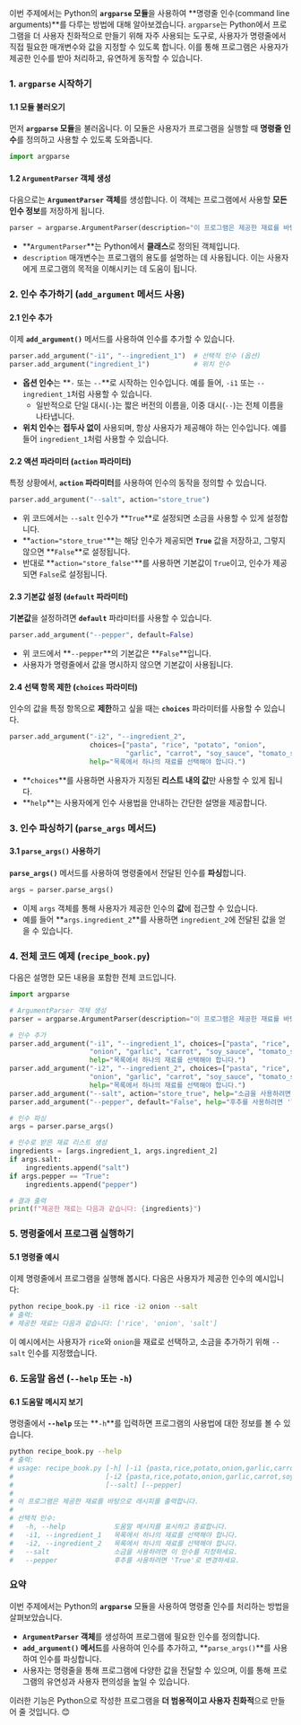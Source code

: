 이번 주제에서는 Python의 **`argparse` 모듈**을 사용하여 **명령줄 인수(command line arguments)**를 다루는 방법에 대해 알아보겠습니다. `argparse`는 Python에서 프로그램을 더 사용자 친화적으로 만들기 위해 자주 사용되는 도구로, 사용자가 명령줄에서 직접 필요한 매개변수와 값을 지정할 수 있도록 합니다. 이를 통해 프로그램은 사용자가 제공한 인수를 받아 처리하고, 유연하게 동작할 수 있습니다.

### 1. `argparse` 시작하기

#### 1.1 모듈 불러오기
먼저 **`argparse` 모듈**을 불러옵니다. 이 모듈은 사용자가 프로그램을 실행할 때 **명령줄 인수**를 정의하고 사용할 수 있도록 도와줍니다.

```python
import argparse
```

#### 1.2 `ArgumentParser` 객체 생성
다음으로는 **`ArgumentParser` 객체**를 생성합니다. 이 객체는 프로그램에서 사용할 **모든 인수 정보**를 저장하게 됩니다.

```python
parser = argparse.ArgumentParser(description="이 프로그램은 제공한 재료를 바탕으로 레시피를 출력합니다.")
```

- **`ArgumentParser`**는 Python에서 **클래스**로 정의된 객체입니다.
- `description` 매개변수는 프로그램의 용도를 설명하는 데 사용됩니다. 이는 사용자에게 프로그램의 목적을 이해시키는 데 도움이 됩니다.

### 2. 인수 추가하기 (`add_argument` 메서드 사용)

#### 2.1 인수 추가
이제 **`add_argument()`** 메서드를 사용하여 인수를 추가할 수 있습니다.

```python
parser.add_argument("-i1", "--ingredient_1")  # 선택적 인수 (옵션)
parser.add_argument("ingredient_1")           # 위치 인수
```

- **옵션 인수**는 **`-` 또는 `--`**로 시작하는 인수입니다. 예를 들어, `-i1` 또는 `--ingredient_1`처럼 사용할 수 있습니다.
  - 일반적으로 단일 대시(`-`)는 짧은 버전의 이름을, 이중 대시(`--`)는 전체 이름을 나타냅니다.
- **위치 인수**는 **접두사 없이** 사용되며, 항상 사용자가 제공해야 하는 인수입니다. 예를 들어 `ingredient_1`처럼 사용할 수 있습니다.

#### 2.2 액션 파라미터 (`action` 파라미터)
특정 상황에서, **`action` 파라미터**를 사용하여 인수의 동작을 정의할 수 있습니다.

```python
parser.add_argument("--salt", action="store_true")
```

- 위 코드에서는 `--salt` 인수가 **`True`**로 설정되면 소금을 사용할 수 있게 설정합니다.
- **`action="store_true"`**는 해당 인수가 제공되면 **`True`** 값을 저장하고, 그렇지 않으면 **`False`**로 설정됩니다.
- 반대로 **`action="store_false"`**를 사용하면 기본값이 `True`이고, 인수가 제공되면 `False`로 설정됩니다.

#### 2.3 기본값 설정 (`default` 파라미터)
**기본값**을 설정하려면 **`default`** 파라미터를 사용할 수 있습니다.

```python
parser.add_argument("--pepper", default=False)
```

- 위 코드에서 **`--pepper`**의 기본값은 **`False`**입니다.
- 사용자가 명령줄에서 값을 명시하지 않으면 기본값이 사용됩니다.

#### 2.4 선택 항목 제한 (`choices` 파라미터)
인수의 값을 특정 항목으로 **제한**하고 싶을 때는 **`choices`** 파라미터를 사용할 수 있습니다.

```python
parser.add_argument("-i2", "--ingredient_2",
                    choices=["pasta", "rice", "potato", "onion",
                             "garlic", "carrot", "soy_sauce", "tomato_sauce"],
                    help="목록에서 하나의 재료를 선택해야 합니다.")
```

- **`choices`**를 사용하면 사용자가 지정된 **리스트 내의 값**만 사용할 수 있게 됩니다.
- **`help`**는 사용자에게 인수 사용법을 안내하는 간단한 설명을 제공합니다.

### 3. 인수 파싱하기 (`parse_args` 메서드)

#### 3.1 `parse_args()` 사용하기
**`parse_args()`** 메서드를 사용하여 명령줄에서 전달된 인수를 **파싱**합니다.

```python
args = parser.parse_args()
```

- 이제 `args` 객체를 통해 사용자가 제공한 인수의 **값**에 접근할 수 있습니다.
- 예를 들어 **`args.ingredient_2`**를 사용하면 `ingredient_2`에 전달된 값을 얻을 수 있습니다.

### 4. 전체 코드 예제 (`recipe_book.py`)

다음은 설명한 모든 내용을 포함한 전체 코드입니다.

```python
import argparse

# ArgumentParser 객체 생성
parser = argparse.ArgumentParser(description="이 프로그램은 제공한 재료를 바탕으로 레시피를 출력합니다.")

# 인수 추가
parser.add_argument("-i1", "--ingredient_1", choices=["pasta", "rice", "potato",
                    "onion", "garlic", "carrot", "soy_sauce", "tomato_sauce"],
                    help="목록에서 하나의 재료를 선택해야 합니다.")
parser.add_argument("-i2", "--ingredient_2", choices=["pasta", "rice", "potato",
                    "onion", "garlic", "carrot", "soy_sauce", "tomato_sauce"],
                    help="목록에서 하나의 재료를 선택해야 합니다.")
parser.add_argument("--salt", action="store_true", help="소금을 사용하려면 이 인수를 지정하세요.")
parser.add_argument("--pepper", default="False", help="후추를 사용하려면 'True'로 변경하세요.")

# 인수 파싱
args = parser.parse_args()

# 인수로 받은 재료 리스트 생성
ingredients = [args.ingredient_1, args.ingredient_2]
if args.salt:
    ingredients.append("salt")
if args.pepper == "True":
    ingredients.append("pepper")

# 결과 출력
print(f"제공한 재료는 다음과 같습니다: {ingredients}")
```

### 5. 명령줄에서 프로그램 실행하기

#### 5.1 명령줄 예시
이제 명령줄에서 프로그램을 실행해 봅시다. 다음은 사용자가 제공한 인수의 예시입니다:

```sh
python recipe_book.py -i1 rice -i2 onion --salt
# 출력:
# 제공한 재료는 다음과 같습니다: ['rice', 'onion', 'salt']
```

이 예시에서는 사용자가 `rice`와 `onion`을 재료로 선택하고, 소금을 추가하기 위해 `--salt` 인수를 지정했습니다.

### 6. 도움말 옵션 (`--help` 또는 `-h`)

#### 6.1 도움말 메시지 보기
명령줄에서 **`--help`** 또는 **`-h`**를 입력하면 프로그램의 사용법에 대한 정보를 볼 수 있습니다.

```sh
python recipe_book.py --help
# 출력:
# usage: recipe_book.py [-h] [-i1 {pasta,rice,potato,onion,garlic,carrot,soy_sauce,tomato_sauce}]
#                       [-i2 {pasta,rice,potato,onion,garlic,carrot,soy_sauce,tomato_sauce}]
#                       [--salt] [--pepper]
#
# 이 프로그램은 제공한 재료를 바탕으로 레시피를 출력합니다.
# 
# 선택적 인수:
#   -h, --help            도움말 메시지를 표시하고 종료합니다.
#   -i1, --ingredient_1   목록에서 하나의 재료를 선택해야 합니다.
#   -i2, --ingredient_2   목록에서 하나의 재료를 선택해야 합니다.
#   --salt                소금을 사용하려면 이 인수를 지정하세요.
#   --pepper              후추를 사용하려면 'True'로 변경하세요.
```

### 요약
이번 주제에서는 Python의 **`argparse`** 모듈을 사용하여 명령줄 인수를 처리하는 방법을 살펴보았습니다.
- **`ArgumentParser` 객체**를 생성하여 프로그램에 필요한 인수를 정의합니다.
- **`add_argument()` 메서드**를 사용하여 인수를 추가하고, **`parse_args()`**를 사용하여 인수를 파싱합니다.
- 사용자는 명령줄을 통해 프로그램에 다양한 값을 전달할 수 있으며, 이를 통해 프로그램의 유연성과 사용자 편의성을 높일 수 있습니다.

이러한 기능은 Python으로 작성한 프로그램을 **더 범용적이고 사용자 친화적**으로 만들어 줄 것입니다. 😊